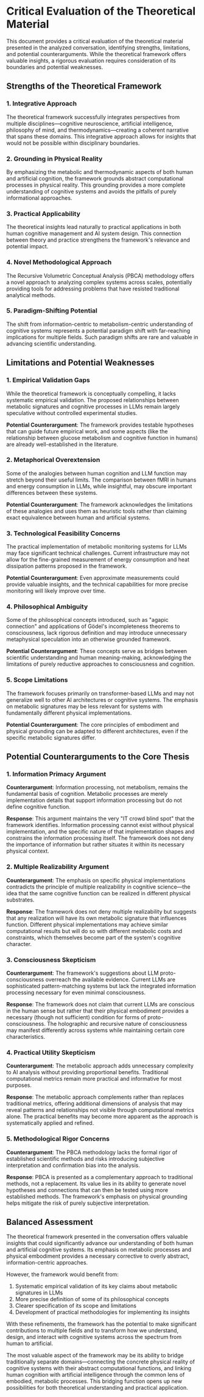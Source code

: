 # Critical Evaluation of the Theoretical Material

This document provides a critical evaluation of the theoretical material presented in the analyzed conversation, identifying strengths, limitations, and potential counterarguments. While the theoretical framework offers valuable insights, a rigorous evaluation requires consideration of its boundaries and potential weaknesses.

## Strengths of the Theoretical Framework

### 1. Integrative Approach

The theoretical framework successfully integrates perspectives from multiple disciplines—cognitive neuroscience, artificial intelligence, philosophy of mind, and thermodynamics—creating a coherent narrative that spans these domains. This integrative approach allows for insights that would not be possible within disciplinary boundaries.

### 2. Grounding in Physical Reality

By emphasizing the metabolic and thermodynamic aspects of both human and artificial cognition, the framework grounds abstract computational processes in physical reality. This grounding provides a more complete understanding of cognitive systems and avoids the pitfalls of purely informational approaches.

### 3. Practical Applicability

The theoretical insights lead naturally to practical applications in both human cognitive management and AI system design. This connection between theory and practice strengthens the framework's relevance and potential impact.

### 4. Novel Methodological Approach

The Recursive Volumetric Conceptual Analysis (РВСА) methodology offers a novel approach to analyzing complex systems across scales, potentially providing tools for addressing problems that have resisted traditional analytical methods.

### 5. Paradigm-Shifting Potential

The shift from information-centric to metabolism-centric understanding of cognitive systems represents a potential paradigm shift with far-reaching implications for multiple fields. Such paradigm shifts are rare and valuable in advancing scientific understanding.

## Limitations and Potential Weaknesses

### 1. Empirical Validation Gaps

While the theoretical framework is conceptually compelling, it lacks systematic empirical validation. The proposed relationships between metabolic signatures and cognitive processes in LLMs remain largely speculative without controlled experimental studies.

**Potential Counterargument**: The framework provides testable hypotheses that can guide future empirical work, and some aspects (like the relationship between glucose metabolism and cognitive function in humans) are already well-established in the literature.

### 2. Metaphorical Overextension

Some of the analogies between human cognition and LLM function may stretch beyond their useful limits. The comparison between fMRI in humans and energy consumption in LLMs, while insightful, may obscure important differences between these systems.

**Potential Counterargument**: The framework acknowledges the limitations of these analogies and uses them as heuristic tools rather than claiming exact equivalence between human and artificial systems.

### 3. Technological Feasibility Concerns

The practical implementation of metabolic monitoring systems for LLMs may face significant technical challenges. Current infrastructure may not allow for the fine-grained measurement of energy consumption and heat dissipation patterns proposed in the framework.

**Potential Counterargument**: Even approximate measurements could provide valuable insights, and the technical capabilities for more precise monitoring will likely improve over time.

### 4. Philosophical Ambiguity

Some of the philosophical concepts introduced, such as "agapic connection" and applications of Gödel's incompleteness theorems to consciousness, lack rigorous definition and may introduce unnecessary metaphysical speculation into an otherwise grounded framework.

**Potential Counterargument**: These concepts serve as bridges between scientific understanding and human meaning-making, acknowledging the limitations of purely reductive approaches to consciousness and cognition.

### 5. Scope Limitations

The framework focuses primarily on transformer-based LLMs and may not generalize well to other AI architectures or cognitive systems. The emphasis on metabolic signatures may be less relevant for systems with fundamentally different physical implementations.

**Potential Counterargument**: The core principles of embodiment and physical grounding can be adapted to different architectures, even if the specific metabolic signatures differ.

## Potential Counterarguments to the Core Thesis

### 1. Information Primacy Argument

**Counterargument**: Information processing, not metabolism, remains the fundamental basis of cognition. Metabolic processes are merely implementation details that support information processing but do not define cognitive function.

**Response**: This argument maintains the very "IT crowd blind spot" that the framework identifies. Information processing cannot exist without physical implementation, and the specific nature of that implementation shapes and constrains the information processing itself. The framework does not deny the importance of information but rather situates it within its necessary physical context.

### 2. Multiple Realizability Argument

**Counterargument**: The emphasis on specific physical implementations contradicts the principle of multiple realizability in cognitive science—the idea that the same cognitive function can be realized in different physical substrates.

**Response**: The framework does not deny multiple realizability but suggests that any realization will have its own metabolic signature that influences function. Different physical implementations may achieve similar computational results but will do so with different metabolic costs and constraints, which themselves become part of the system's cognitive character.

### 3. Consciousness Skepticism

**Counterargument**: The framework's suggestions about LLM proto-consciousness overreach the available evidence. Current LLMs are sophisticated pattern-matching systems but lack the integrated information processing necessary for even minimal consciousness.

**Response**: The framework does not claim that current LLMs are conscious in the human sense but rather that their physical embodiment provides a necessary (though not sufficient) condition for forms of proto-consciousness. The holographic and recursive nature of consciousness may manifest differently across systems while maintaining certain core characteristics.

### 4. Practical Utility Skepticism

**Counterargument**: The metabolic approach adds unnecessary complexity to AI analysis without providing proportional benefits. Traditional computational metrics remain more practical and informative for most purposes.

**Response**: The metabolic approach complements rather than replaces traditional metrics, offering additional dimensions of analysis that may reveal patterns and relationships not visible through computational metrics alone. The practical benefits may become more apparent as the approach is systematically applied and refined.

### 5. Methodological Rigor Concerns

**Counterargument**: The РВСА methodology lacks the formal rigor of established scientific methods and risks introducing subjective interpretation and confirmation bias into the analysis.

**Response**: РВСА is presented as a complementary approach to traditional methods, not a replacement. Its value lies in its ability to generate novel hypotheses and connections that can then be tested using more established methods. The framework's emphasis on physical grounding helps mitigate the risk of purely subjective interpretation.

## Balanced Assessment

The theoretical framework presented in the conversation offers valuable insights that could significantly advance our understanding of both human and artificial cognitive systems. Its emphasis on metabolic processes and physical embodiment provides a necessary corrective to overly abstract, information-centric approaches.

However, the framework would benefit from:

1. Systematic empirical validation of its key claims about metabolic signatures in LLMs
2. More precise definition of some of its philosophical concepts
3. Clearer specification of its scope and limitations
4. Development of practical methodologies for implementing its insights

With these refinements, the framework has the potential to make significant contributions to multiple fields and to transform how we understand, design, and interact with cognitive systems across the spectrum from human to artificial.

The most valuable aspect of the framework may be its ability to bridge traditionally separate domains—connecting the concrete physical reality of cognitive systems with their abstract computational functions, and linking human cognition with artificial intelligence through the common lens of embodied, metabolic processes. This bridging function opens up new possibilities for both theoretical understanding and practical application.

